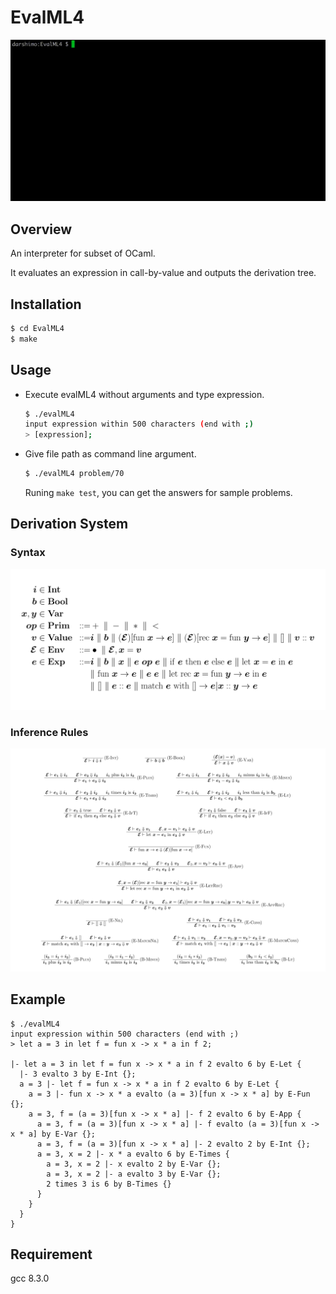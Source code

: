 # EvalML4

![](https://github.com/darshimo/EvalML4/blob/images/demo.gif)

## Overview

An interpreter for subset of OCaml.

It evaluates an expression in call-by-value and outputs the derivation tree.

## Installation

```sh
$ cd EvalML4
$ make
```

## Usage

- Execute evalML4 without arguments and type expression.
	
	```sh
	$ ./evalML4
	input expression within 500 characters (end with ;)
	> [expression];
	```

- Give file path as command line argument.

	```sh
	$ ./evalML4 problem/70
	```
	
	Runing `make test`, you can get the answers for sample problems.

## Derivation System

### Syntax

![](https://github.com/darshimo/EvalML4/blob/images/syntax.png)

### Inference Rules

![](https://github.com/darshimo/EvalML4/blob/images/rules.png)


## Example

```
$ ./evalML4
input expression within 500 characters (end with ;)
> let a = 3 in let f = fun x -> x * a in f 2;

|- let a = 3 in let f = fun x -> x * a in f 2 evalto 6 by E-Let {
  |- 3 evalto 3 by E-Int {};
  a = 3 |- let f = fun x -> x * a in f 2 evalto 6 by E-Let {
    a = 3 |- fun x -> x * a evalto (a = 3)[fun x -> x * a] by E-Fun {};
    a = 3, f = (a = 3)[fun x -> x * a] |- f 2 evalto 6 by E-App {
      a = 3, f = (a = 3)[fun x -> x * a] |- f evalto (a = 3)[fun x -> x * a] by E-Var {};
      a = 3, f = (a = 3)[fun x -> x * a] |- 2 evalto 2 by E-Int {};
      a = 3, x = 2 |- x * a evalto 6 by E-Times {
        a = 3, x = 2 |- x evalto 2 by E-Var {};
        a = 3, x = 2 |- a evalto 3 by E-Var {};
        2 times 3 is 6 by B-Times {}
      }
    }
  }
}
```

## Requirement

gcc 8.3.0
